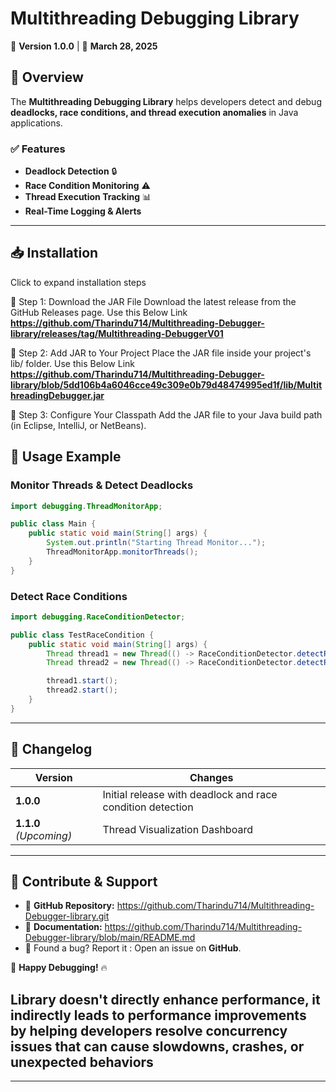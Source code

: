 # **Multithreading Debugging Library**  
🚀 **Version 1.0.0** | 📅 **March 28, 2025**  

## **📌 Overview**  
The **Multithreading Debugging Library** helps developers detect and debug **deadlocks, race conditions, and thread execution anomalies** in Java applications.  

### ✅ **Features**  
- **Deadlock Detection** 🔒  
- **Race Condition Monitoring** ⚠  
- **Thread Execution Tracking** 📊  
- **Real-Time Logging & Alerts**  

---

## **📥 Installation**  
Click to expand installation steps

🔹 Step 1: Download the JAR File
Download the latest release from the GitHub Releases page.
Use this Below Link
**https://github.com/Tharindu714/Multithreading-Debugger-library/releases/tag/Multithreading-DebuggerV01**

🔹 Step 2: Add JAR to Your Project
Place the JAR file inside your project's lib/ folder.
Use this Below Link
**https://github.com/Tharindu714/Multithreading-Debugger-library/blob/5dd106b4a6046cce49c309e0b79d48474995ed1f/lib/MultithreadingDebugger.jar**

🔹 Step 3: Configure Your Classpath
Add the JAR file to your Java build path (in Eclipse, IntelliJ, or NetBeans).

## **🚀 Usage Example**  
### **Monitor Threads & Detect Deadlocks**  

```java
import debugging.ThreadMonitorApp;

public class Main {
    public static void main(String[] args) {
        System.out.println("Starting Thread Monitor...");
        ThreadMonitorApp.monitorThreads();
    }
}
```

### **Detect Race Conditions**  
```java
import debugging.RaceConditionDetector;

public class TestRaceCondition {
    public static void main(String[] args) {
        Thread thread1 = new Thread(() -> RaceConditionDetector.detectRaceCondition(Thread.currentThread()));
        Thread thread2 = new Thread(() -> RaceConditionDetector.detectRaceCondition(Thread.currentThread()));

        thread1.start();
        thread2.start();
    }
}
```

---

## **📜 Changelog**  

| Version | Changes |
|---------|---------|
| **1.0.0** | Initial release with deadlock and race condition detection |
| **1.1.0** *(Upcoming)* | Thread Visualization Dashboard |

---

## **📢 Contribute & Support**  
- 📌 **GitHub Repository:** https://github.com/Tharindu714/Multithreading-Debugger-library.git
- 📌 **Documentation:** https://github.com/Tharindu714/Multithreading-Debugger-library/blob/main/README.md 
- 🐛 Found a bug? Report it : Open an issue on **GitHub**.

🚀 **Happy Debugging!** 🔥  

## **Library doesn't directly enhance performance, it indirectly leads to performance improvements by helping developers resolve concurrency issues that can cause slowdowns, crashes, or unexpected behaviors**

---
